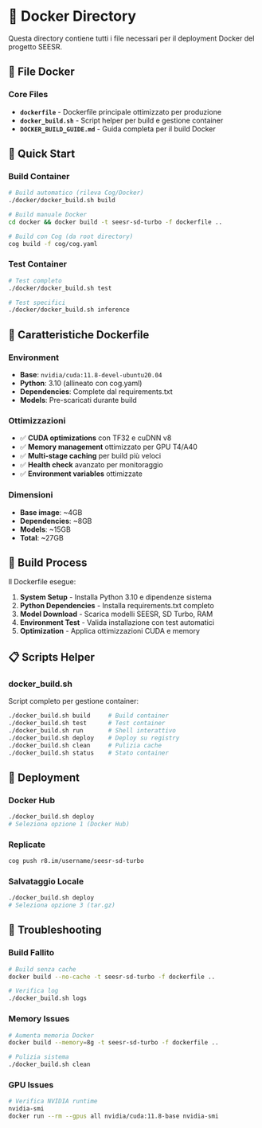 # 🐳 Docker Directory

Questa directory contiene tutti i file necessari per il deployment Docker del progetto SEESR.

## 📁 File Docker

### Core Files
- **`dockerfile`** - Dockerfile principale ottimizzato per produzione
- **`docker_build.sh`** - Script helper per build e gestione container
- **`DOCKER_BUILD_GUIDE.md`** - Guida completa per il build Docker

## 🚀 Quick Start

### Build Container
```bash
# Build automatico (rileva Cog/Docker)
./docker/docker_build.sh build

# Build manuale Docker
cd docker && docker build -t seesr-sd-turbo -f dockerfile ..

# Build con Cog (da root directory)
cog build -f cog/cog.yaml
```

### Test Container
```bash
# Test completo
./docker/docker_build.sh test

# Test specifici
./docker/docker_build.sh inference
```

## 🔧 Caratteristiche Dockerfile

### Environment
- **Base**: `nvidia/cuda:11.8-devel-ubuntu20.04`
- **Python**: 3.10 (allineato con cog.yaml)
- **Dependencies**: Complete dal requirements.txt
- **Models**: Pre-scaricati durante build

### Ottimizzazioni
- ✅ **CUDA optimizations** con TF32 e cuDNN v8
- ✅ **Memory management** ottimizzato per GPU T4/A40
- ✅ **Multi-stage caching** per build più veloci
- ✅ **Health check** avanzato per monitoraggio
- ✅ **Environment variables** ottimizzate

### Dimensioni
- **Base image**: ~4GB
- **Dependencies**: ~8GB  
- **Models**: ~15GB
- **Total**: ~27GB

## 🔄 Build Process

Il Dockerfile esegue:

1. **System Setup** - Installa Python 3.10 e dipendenze sistema
2. **Python Dependencies** - Installa requirements.txt completo
3. **Model Download** - Scarica modelli SEESR, SD Turbo, RAM
4. **Environment Test** - Valida installazione con test automatici
5. **Optimization** - Applica ottimizzazioni CUDA e memory

## 📋 Scripts Helper

### docker_build.sh
Script completo per gestione container:

```bash
./docker_build.sh build     # Build container
./docker_build.sh test      # Test container
./docker_build.sh run       # Shell interattivo
./docker_build.sh deploy    # Deploy su registry
./docker_build.sh clean     # Pulizia cache
./docker_build.sh status    # Stato container
```

## 🚀 Deployment

### Docker Hub
```bash
./docker_build.sh deploy
# Seleziona opzione 1 (Docker Hub)
```

### Replicate
```bash
cog push r8.im/username/seesr-sd-turbo
```

### Salvataggio Locale
```bash
./docker_build.sh deploy
# Seleziona opzione 3 (tar.gz)
```

## 🐛 Troubleshooting

### Build Fallito
```bash
# Build senza cache
docker build --no-cache -t seesr-sd-turbo -f dockerfile ..

# Verifica log
./docker_build.sh logs
```

### Memory Issues
```bash
# Aumenta memoria Docker
docker build --memory=8g -t seesr-sd-turbo -f dockerfile ..

# Pulizia sistema
./docker_build.sh clean
```

### GPU Issues
```bash
# Verifica NVIDIA runtime
nvidia-smi
docker run --rm --gpus all nvidia/cuda:11.8-base nvidia-smi
```
